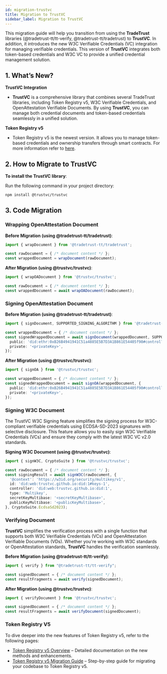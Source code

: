 ```yaml
---
id: migration-trustvc
title: Migration to TrustVC
sidebar_label: Migration to TrustVC
---
```


This migration guide will help you transition from using the **TradeTrust** libraries (@tradetrust-tt/tt-verify, @tradetrust-tt/tradetrust) to **TrustVC**. In addition, it introduces the new W3C Verifiable Credentials (VC) integration for managing verifiable credentials. This version of **TrustVC** integrates both token-based credentials and W3C VC to provide a unified credential management solution.

## 1. What’s New?
**TrustVC Integration**
- **TrustVC** is a comprehensive library that combines several TradeTrust libraries, including Token Registry v5, W3C Verifiable Credentials, and OpenAttestation Verifiable Documents. By using **TrustVC**, you can manage both credential documents and token-based credentials seamlessly in a unified solution.

**Token Registry v5**
- Token Registry v5 is the newest version. It allows you to manage token-based credentials and ownership transfers through smart contracts. For more information refer to [here](igp-i).

## 2. How to Migrate to TrustVC
**To install the TrustVC library**:

Run the following command in your project directory:
```bash
npm install @trustvc/trustvc
```

## 3. Code Migration
### Wrapping OpenAttestation Document
**Before Migration (using @tradetrust-tt/tradetrust)**:
```ts
import { wrapDocument } from '@tradetrust-tt/tradetrust';

const rawDocument = { /* document content */ };
const wrappedDocument = wrapDocument(rawDocument);
```
**After Migration (using @trustvc/trustvc)**:
```ts
import { wrapOADocument } from '@trustvc/trustvc';

const rawDocument = { /* document content */ };
const wrappedDocument = await wrapOADocument(rawDocument);
```

### Signing OpenAttestation Document
**Before Migration (using @tradetrust-tt/tradetrust)**:
```ts
import { signDocument, SUPPORTED_SIGNING_ALGORITHM } from '@tradetrust-tt/tradetrust';

const wrappedDocument = { /* document content */ };
const signedWrappedDocument = await signDocument(wrappedDocument, SUPPORTED_SIGNING_ALGORITHM.Secp256k1VerificationKey2018, {
  public: 'did:ethr:0xB26B4941941C51a4885E5B7D3A1B861E54405f90#controller',
  private: '<privateKey>',
});
```
**After Migration (using @trustvc/trustvc)**:
```ts
import { signOA } from '@trustvc/trustvc';

const wrappedDocument = { /* document content */ };
const signedWrappedDocument = await signOA(wrappedDocument, {
  public: 'did:ethr:0xB26B4941941C51a4885E5B7D3A1B861E54405f90#controller',
  private: '<privateKey>',
});
```

### Signing W3C Document
The TrustVC W3C Signing feature simplifies the signing process for W3C-compliant verifiable credentials using ECDSA-SD-2023 signatures with selective disclosure. This feature allows you to easily sign W3C Verifiable Credentials (VCs) and ensure they comply with the latest W3C VC v2.0 standards.

**Signing W3C Document (using @trustvc/trustvc)**:
```ts
import { signW3C, CryptoSuite } from '@trustvc/trustvc';

const rawDocument = { /* document content */ };
const signingResult = await signW3C(rawDocument, {
  '@context': 'https://w3id.org/security/multikey/v1',
  id: 'did:web:trustvc.github.io:did:1#keys-1',
  controller: 'did:web:trustvc.github.io:did:1',
  type: 'Multikey',
  secretKeyMultibase: '<secretKeyMultibase>',
  publicKeyMultibase: '<publicKeyMultibase>',
}, CryptoSuite.EcdsaSd2023);
```

### Verifying Document
**TrustVC** simplifies the verification process with a single function that supports both W3C Verifiable Credentials (VCs) and OpenAttestation Verifiable Documents (VDs). Whether you're working with W3C standards or OpenAttestation standards, **TrustVC** handles the verification seamlessly.

**Before Migration (using @tradetrust-tt/tt-verify)**:
```ts
import { verify } from "@tradetrust-tt/tt-verify";

const signedDocument = { /* document content */ };
const resultFragments = await verify(signedDocument);
```
**After Migration (using @trustvc/trustvc)**:
```ts
import { verifyDocument } from '@trustvc/trustvc';

const signedDocument = { /* document content */ };
const resultFragments = await verifyDocument(signedDocument);
```

### Token Registry V5
To dive deeper into the new features of Token Registry v5, refer to the following pages:
- [Token Registry v5 Overview](igp-i) – Detailed documentation on the new methods and enhancements.
- [Token Registry v5 Migration Guide](migration-tr-v5) – Step-by-step guide for migrating your codebase to Token Registry v5.